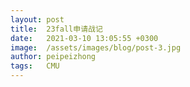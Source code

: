 ```yaml
---
layout: post
title:  23fall申请战记
date:   2021-03-10 13:05:55 +0300
image:  /assets/images/blog/post-3.jpg
author: peipeizhong
tags:   CMU
---
```



